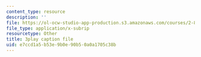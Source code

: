 ```yaml
---
content_type: resource
description: ''
file: https://ol-ocw-studio-app-production.s3.amazonaws.com/courses/2-830j-control-of-manufacturing-processes-sma-6303-spring-2008/e7ccd1a5b53e9b0e90b50a0a1705c38b_zx_DA70lYww.srt
file_type: application/x-subrip
resourcetype: Other
title: 3play caption file
uid: e7ccd1a5-b53e-9b0e-90b5-0a0a1705c38b
---
```


